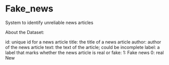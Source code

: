 # Fake_news
System to identify unreliable news articles

About the Dataset:

id: unique id for a news article
title: the title of a news article
author: author of the news article
text: the text of the article; could be incomplete
label: a label that marks whether the news article is real or fake:
    1: Fake news
    0: real New
